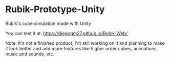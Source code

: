 # Rubik-Prototype-Unity
 
Rubik's cube simulation made with Unity

You can test it at: https://diegogm27.github.io/Rubik-Web/

Note: It's not a finished product, I'm still working on it and planning to make it look better and add more features like higher order cubes, animations, music and sounds, etc.